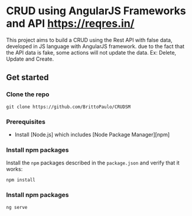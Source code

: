 # CRUD using  AngularJS Frameworks and API https://reqres.in/
This project aims to build a CRUD using the Rest API with false data, developed in JS language with AngularJS framework.
due to the fact that the API data is fake, some actions will not update the data. Ex: Delete, Update and Create.
## Get started
### Clone the repo
```shell
git clone https://github.com/BrittoPaulo/CRUDSM
```

### Prerequisites

- Install [Node.js] which includes [Node Package Manager][npm]
### Install npm packages

Install the `npm` packages described in the `package.json` and verify that it works:

```shell
npm install
```
### Install npm packages
```
ng serve
```